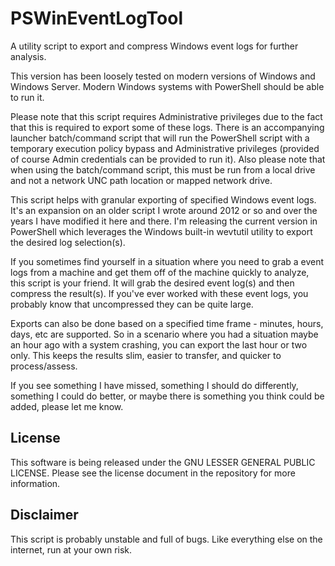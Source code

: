 # PSWinEventLogTool

A utility script to export and compress Windows event logs for further analysis.

This version has been loosely tested on modern versions of Windows and Windows Server. Modern Windows systems with PowerShell should be able to run it.

Please note that this script requires Administrative privileges due to the fact that this is required to export some of these logs. There is an accompanying launcher batch/command script that will run the PowerShell script with a temporary execution policy bypass and Administrative privileges (provided of course Admin credentials can be provided to run it). Also please note that when using the batch/command script, this must be run from a local drive and not a network UNC path location or mapped network drive.

This script helps with granular exporting of specified Windows event logs. It's an expansion on an older script I wrote around 2012 or so and over the years I have modified it here and there. I'm releasing the current version in PowerShell which leverages the Windows built-in wevtutil utility to export the desired log selection(s).

If you sometimes find yourself in a situation where you need to grab a event logs from a machine and get them off of the machine quickly to analyze, this script is your friend. It will grab the desired event log(s) and then compress the result(s). If you've ever worked with these event logs, you probably know that uncompressed they can be quite large.

Exports can also be done based on a specified time frame - minutes, hours, days, etc are supported. So in a scenario where you had a situation maybe an hour ago with a system crashing, you can export the last hour or two only. This keeps the results slim, easier to transfer, and quicker to process/assess.


If you see something I have missed, something I should do differently, something I could do better, or maybe there is something you think could be added, please let me know.


## License
This software is being released under the GNU LESSER GENERAL PUBLIC LICENSE. Please see the license document in the repository for more information.


## Disclaimer
This script is probably unstable and full of bugs. Like everything else on the internet, run at your own risk.